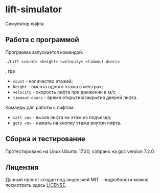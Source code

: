 # lift-simulator
Симулятор лифта.

## Работа с программой
Программа запускается командой:
```
./Lift <count> <height> <velocity> <timeout-doors>
```
, где
* `count` - количество этажей;
* `height` - высота одного этажа в местрах;
* `velocity` - скорость лифта при движении в м/с;
* `timeout-doors` - время открытия/закрытия дверей лифта.

Команды для работы с лифтом:
* `call <n>` - вызов лифта на этаж из подъезда;
* `goto <n>` - нажать на кнопку этажа внутри лифта.

## Сборка и тестирование
Протестировано на Linux Ubuntu 17.20, собрано на gcc version 7.2.0.

## Лицензия
Данный проект создан под лицензией MIT - подробности можно посмотреть здесь [LICENSE](https://github.com/drobyshev/lift-simulator/blob/master/LICENSE).
